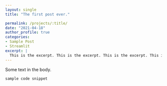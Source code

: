 ```yaml
---
layout: single
title: "The first post ever."

permalink: /projects/:title/
date: "2021-04-18"
author_profile: true
categories:
- Sample Post
- Streamlit
excerpt: |
  This is the excerpt. This is the excerpt. This is the excerpt. This is the excerpt.
---
```


Some text in the body.

```
sample code snippet
```